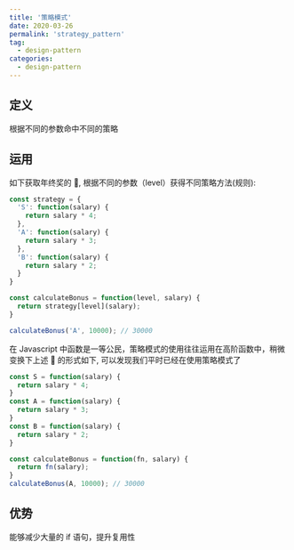 ```yaml
---
title: '策略模式'
date: 2020-03-26
permalink: 'strategy_pattern'
tag:
  - design-pattern
categories:
  - design-pattern
---
```


## 定义

根据不同的参数命中不同的策略

## 运用

如下获取年终奖的 🌰, 根据不同的参数（level）获得不同策略方法(规则):

```js
const strategy = {
  'S': function(salary) {
    return salary * 4;
  },
  'A': function(salary) {
    return salary * 3;
  },
  'B': function(salary) {
    return salary * 2;
  }
}

const calculateBonus = function(level, salary) {
  return strategy[level](salary);
}

calculateBonus('A', 10000); // 30000
```

在 Javascript 中函数是一等公民，策略模式的使用往往运用在高阶函数中，稍微变换下上述 🌰 的形式如下, 可以发现我们平时已经在使用策略模式了

```js
const S = function(salary) {
  return salary * 4;
}
const A = function(salary) {
  return salary * 3;
}
const B = function(salary) {
  return salary * 2;
}

const calculateBonus = function(fn, salary) {
  return fn(salary);
}
calculateBonus(A, 10000); // 30000
```

## 优势

能够减少大量的 if 语句，提升复用性
